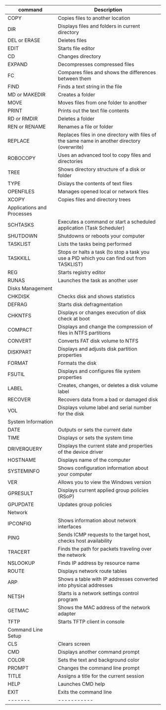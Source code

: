 | command | Description |
| ------- | ----------- |
|COPY | Copies files to another location |
|DIR | Displays files and folders in current directory |
|DEL or ERASE | Deletes files |
|EDIT | Starts file editor |
|CD | Changes directory |
|EXPAND | Decompresses compressed files |
|FC | Compares files and shows the differences between them |
|FIND | Finds a text string in the file |
|MD or MAKEDIR | Creates a folder |
|MOVE | Moves files from one folder to another |
|PRINT | Prints out the text file contents |
|RD or RMDIR | Deletes a folder |
|REN or RENAME | Renames a file or folder |
|REPLACE | Replaces files in one directory with files of the same name in another directory (overwrite) |
|ROBOCOPY | Uses an advanced tool to copy files and directories |
|TREE | Shows directory structure of a disk or folder |
|TYPE | Dislays the contents of text files |
|OPENFILES | Manages opened local or network files |
|XCOPY | Copies files and directory trees |
|Applications and Processes |
|SCHTASKS | Executes a command or start a scheduled application (Task Scheduler) |
|SHUTDOWN | Shutdowns or reboots your computer |
|TASKLIST | Lists the tasks being performed |
|TASKKILL | Stops or halts a task (to stop a task you use a PID which you can find out from TASKLIST) |
|REG | Starts registry editor |
|RUNAS | Launches the task as another user |
|Disks Management |
|CHKDISK | Checks disk and shows statistics |
|DEFRAG | Starts disk defragmentation |
|CHKNTFS | Displays or changes execution of disk check at boot |
|COMPACT | Displays and change the compression of files in NTFS partitions |
|CONVERT | Converts FAT disk volume to NTFS |
|DISKPART | Displays and adjusts disk partition properties |
|FORMAT | Formats the disk |
|FSUTIL | Displays and configures file system properties |
|LABEL | Creates, changes, or deletes a disk volume label |
RECOVER | Recovers data from a bad or damaged disk |
|VOL | Displays volume label and serial number for the disk |
|System Information |
|DATE | Outputs or sets the current date |
|TIME | Displays or sets the system time |
|DRIVERQUERY | Displays the current state and properties of the device driver |
|HOSTNAME | Displays name of the computer |
|SYSTEMINFO | Shows configuration information about your computer |
|VER | Allows you to view the Windows version |
|GPRESULT | Displays current applied group policies (RSoP) |
|GPUPDATE | Updates group policies |
|Network
|IPCONFIG | Shows information about network interfaces |
|PING | Sends ICMP requests to the target host, checks host availability |
|TRACERT | Finds the path for packets traveling over the network |
|NSLOOKUP | Finds IP address by resource name |
|ROUTE | Displays network route tables |
|ARP | Shows a table with IP addresses converted into physical addresses |
|NETSH | Starts is a network settings control program |
|GETMAC | Shows the MAC address of the network adapter |
|TFTP | Starts TFTP client in console |
|Command Line Setup |
|CLS | Clears screen |
|CMD | Displays another command prompt |
|COLOR | Sets the text and background color |
|PROMPT | Changes the command line prompt |
|TITLE | Assigns a title for the current session |
|HELP | Launches CMD help |
|EXIT | Exits the command line |
| ------- | ----------- |
